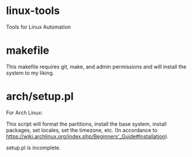 linux-tools
===============

Tools for Linux Automation

makefile
========

This makefile requires git, make, and admin permissions and will install the system to my liking.

arch/setup.pl
========
For Arch Linux:

This script will format the partitions, install the base system, install packages, set locales, set the timezone, etc. (In accordance to https://wiki.archlinux.org/index.php/Beginners'_Guide#Installation).

setup.pl is incomplete.
